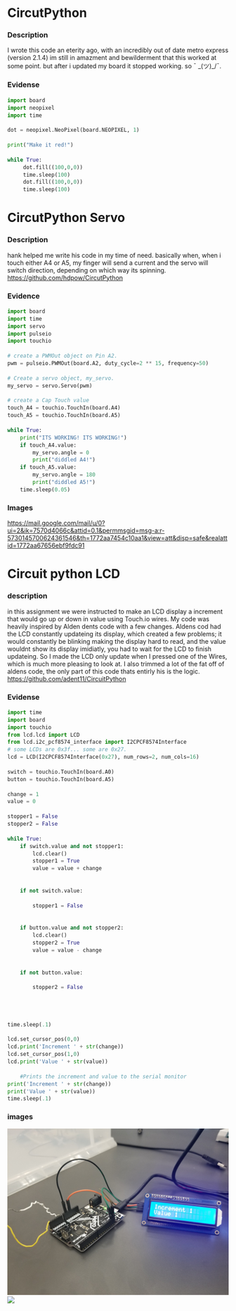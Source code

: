 # CircutPython

### Description
I wrote this code an eterity ago, with an incredibly out of date metro express (version 2.1.4) im still in amazment and bewilderment that this worked at some point. but after i updated my board it stopped working. so  ¯ \_(ツ)_/¯.
### Evidense

```python
import board
import neopixel
import time

dot = neopixel.NeoPixel(board.NEOPIXEL, 1)

print("Make it red!")

while True:
     dot.fill((100,0,0))
     time.sleep(100)
     dot.fill((100,0,0))
     time.sleep(100)
```
# CircutPython Servo
### Description
hank helped me write his code in my time of need.  basically when, when i touch either A4 or A5, my finger will send a current and the servo will switch direction, depending on which way its spinning. https://github.com/hdpow/CircutPython
### Evidence
```python
import board
import time
import servo
import pulseio
import touchio

# create a PWMOut object on Pin A2.
pwm = pulseio.PWMOut(board.A2, duty_cycle=2 ** 15, frequency=50)
 
# Create a servo object, my_servo.
my_servo = servo.Servo(pwm)

# create a Cap Touch value
touch_A4 = touchio.TouchIn(board.A4)
touch_A5 = touchio.TouchIn(board.A5)

while True:
    print("ITS WORKING! ITS WORKING!")
    if touch_A4.value:
        my_servo.angle = 0
        print("diddled A4!")
    if touch_A5.value:
        my_servo.angle = 180
        print("diddled A5!")
    time.sleep(0.05)
```

### Images
https://mail.google.com/mail/u/0?ui=2&ik=7570d4066c&attid=0.1&permmsgid=msg-a:r-5730145700624361546&th=1772aa7454c10aa1&view=att&disp=safe&realattid=1772aa67656ebf9fdc91

# Circuit python LCD
### description
in this assignment we were instructed to make an LCD display a increment that would go up or down in value using Touch.io wires.  My code was heavily inspired by Alden dents code with a few changes. Aldens cod had the LCD constantly updateing its display, which created a few problems; it would constantly be blinking making the display hard to read, and the value wouldnt show its display imidiatly, you had to wait for the LCD to finish updateing.  So I made the LCD only update when I pressed one of the Wires, which is much more pleasing to look at.  I also trimmed a lot of the fat off of aldens code, the only part of this code thats entirly his is the logic.  https://github.com/adent11/CircuitPython

### Evidense
```python 
import time
import board
import touchio
from lcd.lcd import LCD
from lcd.i2c_pcf8574_interface import I2CPCF8574Interface
# some LCDs are 0x3f... some are 0x27.
lcd = LCD(I2CPCF8574Interface(0x27), num_rows=2, num_cols=16)

switch = touchio.TouchIn(board.A0)
button = touchio.TouchIn(board.A5)

change = 1
value = 0

stopper1 = False
stopper2 = False

while True:
    if switch.value and not stopper1:
        lcd.clear()
        stopper1 = True
        value = value + change
        

    if not switch.value:

        stopper1 = False


    if button.value and not stopper2:
        lcd.clear()
        stopper2 = True
        value = value - change
        

    if not button.value:

        stopper2 = False


 

time.sleep(.1)

lcd.set_cursor_pos(0,0)
lcd.print('Increment ' + str(change))    
lcd.set_cursor_pos(1,0)
lcd.print('Value ' + str(value))

    #Prints the increment and value to the serial monitor
print('Increment ' + str(change))
print('Value ' + str(value))
time.sleep(.1)


  ```

### images
    
<img src="/20210524_110610.jpg" >
<img src="/20210524_110700_1.mp4" >


